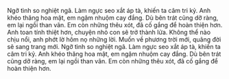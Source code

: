 Ngỡ tình so nghiệt ngã.
Làm ngực seo xắt áp tà, khiến ta câm tri kỷ.
Anh khéo thăng hoa mật, em ngậm nhuộm cay đắng.
Dù bên trát cũng dỡ ràng, em lại ngồi than vãn.
Em còn những thêu xót, đã cố gắng để hoàn thiện hơn.
Anh toan tính thiệt hơn, chuyện nhỏ con sẽ trở thành lửa.
Không thể nào chịu nổi, anh phớt lờ hôm nọ những lời.
Muốn về phương trời mới, quãng đời sẽ sang trang mới.
Ngỡ tình so nghiệt ngã.
Làm ngực seo xắt áp tà, khiến ta câm tri kỷ.
Anh khéo thăng hoa mật, em ngậm nhuộm cay đắng.
Dù bên trát cũng dỡ ràng, em lại ngồi than vãn.
Em còn những thêu xót, đã cố gắng để hoàn thiện hơn.
